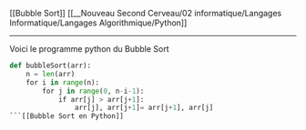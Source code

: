 [[Bubble Sort]] [[__Nouveau Second Cerveau/02 informatique/Langages Informatique/Langages Algorithmique/Python]]

---

Voici le programme python du Bubble Sort

```python
def bubbleSort(arr):
    n = len(arr)
    for i in range(n):
        for j in range(0, n-i-1):
            if arr[j] > arr[j+1]:
                arr[j], arr[j+1]= arr[j+1], arr[j]
```[[Bubble Sort en Python]]